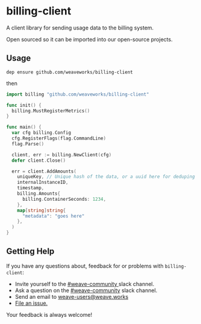 # billing-client

A client library for sending usage data to the billing system.

Open sourced so it can be imported into our open-source projects.

## Usage

`dep ensure github.com/weaveworks/billing-client`

then

```Go
import billing "github.com/weaveworks/billing-client"

func init() {
  billing.MustRegisterMetrics()
}

func main() {
  var cfg billing.Config
  cfg.RegisterFlags(flag.CommandLine)
  flag.Parse()

  client, err := billing.NewClient(cfg)
  defer client.Close()

  err = client.AddAmounts(
    uniqueKey, // Unique hash of the data, or a uuid here for deduping
    internalInstanceID,
    timestamp,
    billing.Amounts{
      billing.ContainerSeconds: 1234,
    },
    map[string]string{
      "metadata": "goes here"
    },
  )
}

```

## <a name="help"></a>Getting Help

If you have any questions about, feedback for or problems with `billing-client`:

- Invite yourself to the <a href="https://weaveworks.github.io/community-slack/" target="_blank"> #weave-community </a> slack channel.
- Ask a question on the <a href="https://weave-community.slack.com/messages/general/"> #weave-community</a> slack channel.
- Send an email to <a href="mailto:weave-users@weave.works">weave-users@weave.works</a>
- <a href="https://github.com/weaveworks/billing-client/issues/new">File an issue.</a>

Your feedback is always welcome!
